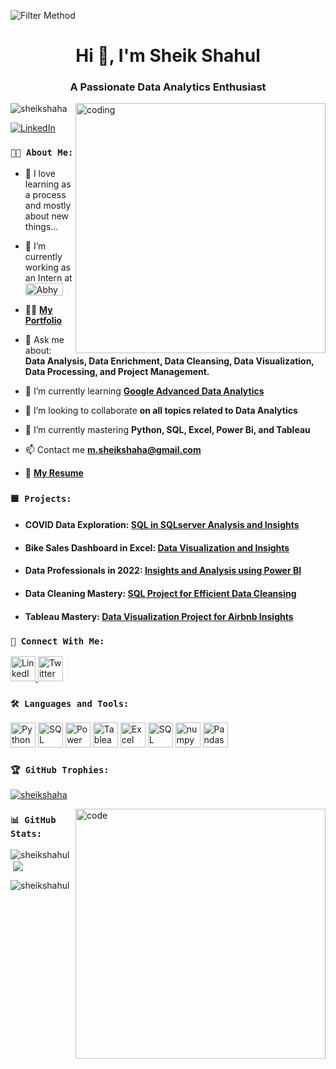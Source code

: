 <head>

<body>
 
  ![Filter Method](https://static.wixstatic.com/media/3e99b9_f53a1cab95ae4dfd938a1bf6a1a62f49~mv2.gif)

<h1 align="center">Hi 👋, I'm Sheik Shahul</h1>
<h3 align="center">A Passionate Data Analytics Enthusiast</h3>

<img align="right" alt="coding" width="400" src="https://marketbusinessnews.com/wp-content/uploads/2020/10/1-Predictive-Analytics-GIF-for-article.gif">

<p align="left"> <img src="https://komarev.com/ghpvc/?username=sheikshaha&label=Profile%20views&color=0e75b6&style=flat" alt="sheikshaha" /> </p>

 <p align="left">
    <a href="https://www.linkedin.com/in/sheikshahul/" target="blank">
      <img src="https://img.shields.io/badge/-Follow%20on%20LinkedIn-blue?style=flat-square&logo=Linkedin&logoColor=white&link=https://www.linkedin.com/in/sheikshahul/"
        alt="LinkedIn" />
    </a>
  </p>

### `👨‍💼 About Me:`

- 🌱 I love learning as a process and mostly about new things...

- 🔭 I’m currently working as an Intern at <a href="https://abhyaz.com/" target="blank"><img align="center" src="https://www.abhyaz.com/Abhyaz.logo.jpg" alt="Abhyaz" height="20" width="60" /></a>

- 👨‍💻 [**My Portfolio**](https://sheikshahul.my.canva.site/)
  
- 💬 Ask me about: **Data Analysis, Data Enrichment, Data Cleansing, Data Visualization, Data Processing, and Project Management.**

- 🌱 I’m currently learning [**Google Advanced Data Analytics**](https://www.coursera.org/professional-certificates/google-advanced-data-analytics)

- 🤝 I’m looking to collaborate **on all topics related to Data Analytics**

- 🌱 I’m currently mastering **Python, SQL, Excel, Power Bi, and Tableau**

- 📫 Contact me **m.sheikshaha@gmail.com**

- 📄 [**My Resume**](https://drive.google.com/file/d/1LLEv1LXwFy9f2loRxFH9LmK_7pgVn41o/view?usp=sharing)

### `🟦 Projects:`
- #### COVID Data Exploration: [SQL in SQLserver Analysis and Insights](https://github.com/Sheikshaha/PortfolioProjects/tree/main/Covid%20Data%20Project)
- #### Bike Sales Dashboard in Excel: [Data Visualization and Insights](https://github.com/Sheikshaha/PortfolioProjects/tree/main/Bike%20Sales%20Dashboard)
- #### Data Professionals in 2022: [Insights and Analysis using Power BI](https://github.com/Sheikshaha/PortfolioProjects/tree/main/Data%20Professionals%20Survey)
- #### Data Cleaning Mastery: [SQL Project for Efficient Data Cleansing](https://github.com/Sheikshaha/PortfolioProjects/tree/main/Nashville%20Housing%20%20Data%20Cleaning%20Project)
- #### Tableau Mastery: [Data Visualization Project for Airbnb Insights](https://github.com/Sheikshaha/PortfolioProjects/tree/main/Seattle%20Airbnb%20Open%20Data)

 ### `🔗 Connect With Me:`
 <p>
    <a href="https://www.linkedin.com/in/sheikshahul/" target="blank">
      <img src="https://img.icons8.com/color/48/linkedin.png" alt="LinkedIn" height="40" width="40" />
    </a>
    <a href="https://twitter.com/sheikshahul27" target="blank">
      <img src="https://img.icons8.com/color/48/twitter--v1.png" alt="Twitter" height="40" width="40" />
    </a>
  </p>

### `🛠️ Languages and Tools:`
  <p>
    <img src="https://img.icons8.com/color/48/python--v1.png" alt="Python" width="40" height="40" />
    <img src="https://img.icons8.com/color/48/000000/sql.png" alt="SQL" width="40" height="40" />
    <img src="https://img.icons8.com/color/48/000000/power-bi.png" alt="Power BI" width="40" height="40" />
    <img src="https://img.icons8.com/color/48/000000/tableau-software.png" alt="Tableau" width="40" height="40" />
    <img src="https://img.icons8.com/color/48/000000/microsoft-excel-2019--v1.png" alt="Excel" width="40" height="40" />
    <img src="https://img.icons8.com/color/48/microsoft-sql-server.png" alt="SQL Server" width="40" height="40" />
    <img src="https://img.icons8.com/color/48/numpy.png" alt="numpy"width="40" height="40" />
    <img src="https://img.icons8.com/color/48/pandas.png" alt="Pandas" width="40" height="40" />

  </p>

### `🏆 GitHub Trophies:`

<p align="left"> <a href="https://github.com/ryo-ma/github-profile-trophy"><img src="https://github-profile-trophy.vercel.app/?username=sheikshaha" alt="sheikshaha" /></a> </p>

<img align="right" alt="code"  height="400" width="400" src = "https://www.caxsol.com/assets/img/data-analysis.gif"> 

### `📊 GitHub Stats:`

 </p>

<p><img align="left" src="https://github-readme-stats.vercel.app/api/top-langs?username=sheikshahul&show_icons=true&locale=en&layout=compact" alt="sheikshahul" /></p>

<p>&nbsp;<img align="center" src="https://github-readme-stats.vercel.app/api?username=sheikshahul&theme=default&hide_border=false&include_all_commits=true&count_private=true" /></p>

<p><img align="center" src="https://github-readme-streak-stats.herokuapp.com/?user=sheikshahul&" alt="sheikshahul" /></p>


</body>

</html>

